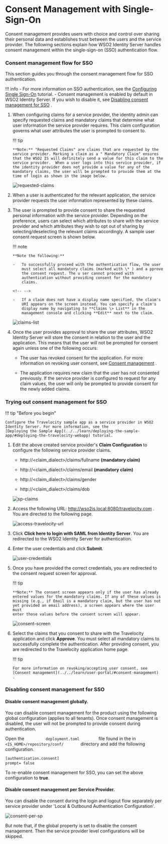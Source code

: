 # Consent Management with Single-Sign-On

Consent management provides users with choice and control over sharing
their personal data and establishes trust between the users and the
service provider. The following sections explain how WSO2 Identity
Server handles consent management within the single-sign-on (SSO)
authentication flow.


### Consent management flow for SSO

This section guides you through the consent management flow for SSO
authentication.

!!! info 
    -   For more information on SSO authentication, see the [Configuring
        Single Sign-On](../../learn/single-sign-on) tutorial.
    -   Consent management is enabled by default in WSO2 Identity Server. If
        you wish to disable it, see [Disabling consent management for
        SSO](../../learn/consent-management-with-single-sign-on#disabling-consent-management-for-sso)
        .

1.  When configuring claims for a service provider, the identity admin
    can specify requested claims and mandatory claims that determine
    what user information the service provider requires. This claim
    configuration governs what user attributes the user is prompted to
    consent to.

    !!! tip
    
        **Note:** "Requested Claims" are claims that are requested by the
        service provider. Marking a claim as a " Mandatory Claim" ensures
        that the WSO2 IS will definitely send a value for this claim to the
        service provider.  When a user logs into this service provider, if
        the identity provider does not provide a value for any of the
        mandatory claims, the user will be prompted to provide them at the
        time of login as shown in the image below.
    

    ![requested-claims](../assets/img/using-wso2-identity-server/requested-claims.png)

2.  When a user is authenticated for the relevant application, the
    service provider requests the user information represented by these
    claims.
3.  The user is prompted to provide consent to share the requested
    personal information with the service provider. Depending on the
    preference, users can select which attributes to share with the
    service provider and which attributes they wish to opt out of
    sharing by selecting/deselecting the relevant claims accordingly. A
    sample user consent request screen is shown below.

    !!! note
    
        **Note the following:**
    
        -   To successfully proceed with the authentication flow, the user
            must select all mandatory claims (marked with \* ) and a pprove
            the consent request. The u ser cannot proceed with
            authentication without providing consent for the mandatory
            claims.
    
        <!-- -->
    
        -   If a claim does not have a display name specified, the claim's
            URI appears on the screen instead. You can specify a claim's
            display name by navigating to **Claims \> List** in the
            management console and clicking **Edit** next to the claim.
    

    ![claims-list](../assets/img/using-wso2-identity-server/claims-list.png)

4.  Once the user provides approval to share the user attributes, WSO2
    Identity Server will store the consent in relation to the user and
    the application. This means that the user will not be prompted for
    consent again unless one of the following occurs:

    -   The user has revoked consent for the application. For more
        information on revoking user consent, see 
        [Consent management](../../learn/user-portal/#consent-management)
        .

    -   The application requires new claim that the user has
        not consented previously. If the service provider is configured to request
        for any claim values, the user will only be prompted to provide 
        consent for the newly added claims.

### Trying out consent management for SSO

!!! tip "Before you begin"

    Configure the Travelocity sample app as a service provider in WSO2
    Identity Server. For more information, see the
    [Deploying the Sample App](../../learn/deploying-the-sample-app/#deploying-the-travelocity-webapp) tutorial.
    

1.  Edit the above created service provider's **Claim Configuration** to
    configure the following service provider claims.

    -   http://<claim\_dialect\>/claims/fullname **(mandatory claim)**

    -   http://<claim\_dialect\>/claims/email **(mandatory claim)**
    -   http://<claim\_dialect\>/claims/gender
    -   http://<claim\_dialect\>/claims/dob

    ![sp-claims](../assets/img/using-wso2-identity-server/sp-claims.png)

2.  Access the following URL: <http://wso2is.local:8080/travelocity.com>
    .  
    You are directed to the following page.  

    ![access-travelocity-url](../assets/img/using-wso2-identity-server/access-travelocity-url.png)

3.  Click **Click here to login with SAML from Identity Server**. You
    are redirected to the WSO2 Identity Server for authentication.

4.  Enter the user credentials and click **Submit**.

    ![user-credentials](../assets/img/using-wso2-identity-server/register-now-option.png)  

5.  Once you have provided the correct credentials, you are redirected
    to the consent request screen for approval.  

    !!! tip
    
        **Note:** The consent screen appears only if the user has already
        entered values for the mandatory claims. If any of these values is
        missing (e.g., if Email is a mandatory claim, but the user has not
        yet provided an email address), a screen appears where the user must
        enter those values before the consent screen will appear.
    

    ![consent-screen](../assets/img/using-wso2-identity-server/consent-screen.png)

6.  Select the claims that you consent to share with the Travelocity
    application and click **Approve**. You must select all mandatory
    claims to successfully complete the authentication. After providing
    consent, you are redirected to the Travelocity application home
    page.

    !!! tip
    
        For more information on revoking/accepting user consent, see
        [Consent management](../../learn/user-portal/#consent-management)
        .
    

### Disabling consent management for SSO

#### Disable consent management globally.
You can disable consent management for the product using the following
global configuration (applies to all tenants). Once consent management
is disabled, the user will not be prompted to provide consent during
authentication.

Open the `          deployment.toml         ` file found in the in
`          <IS_HOME>/repository/conf/        ` directory and add the following configuration. 


```xml
[authentication.consent] 
prompt= false
```

To re-enable consent management for SSO, you can set the above
configuration to **true**.

#### Disable consent management per Service Provider.

You can disable the consent during the login and logout flow separately per service provider 
under 'Local & Outbound Authentication Configuration'.

   ![consent-per-sp](../assets/img/learn/consent-per-sp.png)
       
But note that, if the global property is set to disable the consent management.
Then the service provider level configurations will be skipped.
